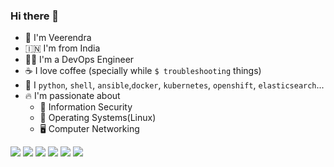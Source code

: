 ### Hi there 👋
- :runner: I'm Veerendra
- :india: I'm from India
- :technologist: I'm a DevOps Engineer
- :coffee: I love coffee (specially while `$ troubleshooting` things)
- :memo: I `python`, `shell`, `ansible`,`docker`, `kubernetes`, `openshift`, `elasticsearch`...
- :fire: I'm passionate about 
  - :closed_lock_with_key: Information Security
  - :floppy_disk: Operating Systems(Linux)
  - :desktop_computer: Computer Networking

[<img src="https://img.shields.io/badge/Blog-veerendra2.github.io-orange">](https://veerendra2.github.io)
[<img src="https://img.shields.io/badge/Profile-Gitlab-blueviolet">](https://gitlab.com/veerendrav2)
[<img src="https://img.shields.io/badge/Profile-Stack%20Overflow-blue">](https://stackoverflow.com/users/2200798/veerendra-kakumanu?tab=profile)
[<img src="https://img.shields.io/badge/Profile-StackShare-red">](https://stackshare.io/veerendra2)
[<img src="https://img.shields.io/badge/Profile-LinkedIn-9cf">](https://www.linkedin.com/in/veerendrav2/)
[<img src="https://img.shields.io/badge/Profile-Twitter-yellow">](https://twitter.com/veerendrav2)

  

<!--
**veerendra2/veerendra2** is a ✨ _special_ ✨ repository because its `README.md` (this file) appears on your GitHub profile.

Here are some ideas to get you started:

- 🔭 I’m currently working on ...
- 🌱 I’m currently learning ...
- 👯 I’m looking to collaborate on ...
- 🤔 I’m looking for help with ...
- 💬 Ask me about ...
- 📫 How to reach me: ...
- 😄 Pronouns: ...
- ⚡ Fun fact: ...
-->
